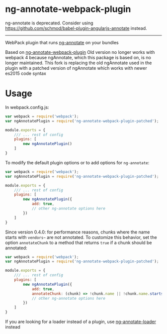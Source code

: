ng-annotate-webpack-plugin
==========================

ng-annotate is deprecated. Consider using https://github.com/schmod/babel-plugin-angularjs-annotate instead.

---

WebPack plugin that runs [ng-annotate](https://github.com/olov/ng-annotate) on your bundles

Based on [ng-annotate-webpack-plugin](https://github.com/jeffling/ng-annotate-webpack-plugin)
Old version no longer works with webpack 4 because ngAnnotate, which this package is based on,
is no longer maintained. This fork is replacing the old ngAnnotate used in the plugin with a 
patched version of ngAnnotate which works with newer es2015 code syntax

# Usage
In webpack.config.js:
```javascript
var webpack = require('webpack');
var ngAnnotatePlugin = require('ng-annotate-webpack-plugin-patched');

module.exports = {
    /// ... rest of config
    plugins: [
        new ngAnnotatePlugin()
    ]
}
```
To modify the default plugin options or to add options for `ng-annotate`:
```javascript
var webpack = require('webpack');
var ngAnnotatePlugin = require('ng-annotate-webpack-plugin-patched');

module.exports = {
    /// ... rest of config
    plugins: [
        new ngAnnotatePlugin({
            add: true,
            // other ng-annotate options here
        })
    ]
}
```

Since version 0.4.0: for performance reasons, chunks where the name starts with `vendors~` are not
annotated. To customize this behavior, set the option `annotateChunk` to a method that returns
`true` if a chunk should be annotated:

```javascript
var webpack = require('webpack');
var ngAnnotatePlugin = require('ng-annotate-webpack-plugin-patched');

module.exports = {
    /// ... rest of config
    plugins: [
        new ngAnnotatePlugin({
            add: true,
            annotateChunk: (chunk) => !chunk.name || !chunk.name.startsWith("vendors~"),
            // other ng-annotate options here
        })
    ]
}
```

If you are looking for a loader instead of a plugin, use [ng-annotate-loader](https://github.com/huston007/ng-annotate-loader) instead
